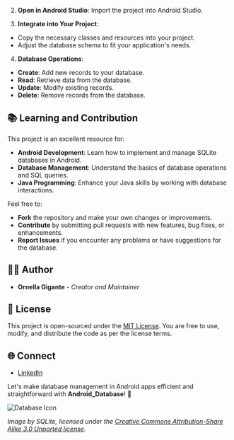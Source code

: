 
2. **Open in Android Studio**: Import the project into Android Studio.

3. **Integrate into Your Project**: 
- Copy the necessary classes and resources into your project.
- Adjust the database schema to fit your application's needs.

4. **Database Operations**:
- **Create**: Add new records to your database.
- **Read**: Retrieve data from the database.
- **Update**: Modify existing records.
- **Delete**: Remove records from the database.

## 📚 Learning and Contribution

This project is an excellent resource for:

- **Android Development**: Learn how to implement and manage SQLite databases in Android.
- **Database Management**: Understand the basics of database operations and SQL queries.
- **Java Programming**: Enhance your Java skills by working with database interactions.

Feel free to:

- **Fork** the repository and make your own changes or improvements.
- **Contribute** by submitting pull requests with new features, bug fixes, or enhancements.
- **Report Issues** if you encounter any problems or have suggestions for the database.

## 👩‍💻 Author

- **Ornella Gigante** - *Creator and Maintainer*

## 📜 License

This project is open-sourced under the [MIT License](LICENSE). You are free to use, modify, and distribute the code as per the license terms.

## 🌐 Connect

- [LinkedIn](https://www.linkedin.com/in/ornella-gigante/)

Let's make database management in Android apps efficient and straightforward with **Android_Database**! 🎉

![Database Icon](https://upload.wikimedia.org/wikipedia/commons/thumb/3/38/SQLite370.svg/1200px-SQLite370.svg.png)

*Image by SQLite, licensed under the [Creative Commons Attribution-Share Alike 3.0 Unported license](https://creativecommons.org/licenses/by-sa/3.0/deed.en).*
